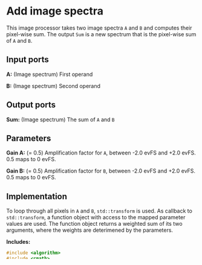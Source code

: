 # Add image spectra

This image processor takes two image spectra `A` and `B` and computes their pixel-wise sum. The output `Sum` is a new spectrum that is the pixel-wise sum of `A` and `B`.

## Input ports

__A:__ (Image spectrum) First operand

__B:__ (Image spectrum) Second operand

## Output ports

__Sum:__ (Image spectrum) The sum of `A` and `B`

## Parameters

__Gain A:__ (= 0.5) Amplification factor for `A`, between -2.0 evFS and +2.0 evFS. 0.5 maps to 0 evFS.

__Gain B:__ (= 0.5) Amplification factor for `B`, between -2.0 evFS and +2.0 evFS. 0.5 maps to 0 evFS.

## Implementation

To loop through all pixels in `A` and `B`, `std::transform` is used. As callback to `std::transform`, a function object with access to the mapped parameter values are used. The function object returns a weighted sum of its two arguments, where the weights are deterimened by the parameters.

__Includes:__ 

```c++
#include <algorithm>
#include <cmath>
```

__Source code:__ 

```c++
inline double mapParameter(ParamValue val) { return std::exp2(std::lerp(-2.0, 2.0, val.value())); }

void main(auto const& args, auto const& params)
{
	auto const size = area(args.canvasSize());
	std::transform(input<0>(args),
	               input<0>(args) + size,
	               input<1>(args),
	               output<0>(args),
	               [gain_a = mapParameter(param<Str{"Gain A"}>(params)),
	                gain_b = mapParameter(param<Str{"Gain B"}>(params))](auto a, auto b) {
		               return gain_a * a + gain_b * b;
	               });
}
```

## Tags

__Id:__ fb6eec86decb18e0f52f01a20eaa6653

__Category:__ Arithmetic operators
